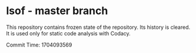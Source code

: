 # lsof - master branch

This repository contains frozen state of the repository.
Its history is cleared. It is used only for static code
analysis with Codacy.

Commit Time: 1704093569